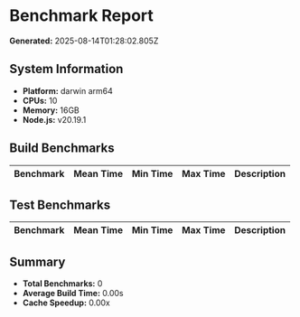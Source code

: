 # Benchmark Report

**Generated:** 2025-08-14T01:28:02.805Z

## System Information

- **Platform:** darwin arm64
- **CPUs:** 10
- **Memory:** 16GB
- **Node.js:** v20.19.1

## Build Benchmarks

| Benchmark | Mean Time | Min Time | Max Time | Description |
|-----------|-----------|----------|----------|--------------|

## Test Benchmarks

| Benchmark | Mean Time | Min Time | Max Time | Description |
|-----------|-----------|----------|----------|--------------|

## Summary

- **Total Benchmarks:** 0
- **Average Build Time:** 0.00s
- **Cache Speedup:** 0.00x
